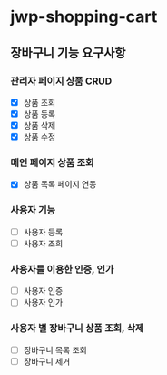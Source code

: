 # jwp-shopping-cart

## 장바구니 기능 요구사항

### 관리자 페이지 상품 CRUD
- [x] 상품 조회
- [x] 상품 등록
- [x] 상품 삭제
- [x] 상품 수정

### 메인 페이지 상품 조회
- [x] 상품 목록 페이지 연동

### 사용자 기능
- [ ] 사용자 등록
- [ ] 사용자 조회

### 사용자를 이용한 인증, 인가
- [ ] 사용자 인증
- [ ] 사용자 인가

### 사용자 별 장바구니 상품 조회, 삭제
- [ ] 장바구니 목록 조회
- [ ] 장바구니 제거
